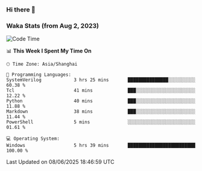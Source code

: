 ### Hi there 👋

### Waka Stats (from Aug 2, 2023)

<!--START_SECTION:waka-->
![Code Time](http://img.shields.io/badge/Code%20Time-893%20hrs%2054%20mins-blue)

📊 **This Week I Spent My Time On** 

```text
🕑︎ Time Zone: Asia/Shanghai

💬 Programming Languages: 
SystemVerilog            3 hrs 25 mins       ███████████████░░░░░░░░░░   60.38 % 
Tcl                      41 mins             ███░░░░░░░░░░░░░░░░░░░░░░   12.22 % 
Python                   40 mins             ███░░░░░░░░░░░░░░░░░░░░░░   11.88 % 
Markdown                 38 mins             ███░░░░░░░░░░░░░░░░░░░░░░   11.44 % 
PowerShell               5 mins              ░░░░░░░░░░░░░░░░░░░░░░░░░   01.61 % 

💻 Operating System: 
Windows                  5 hrs 39 mins       █████████████████████████   100.00 % 
```


 Last Updated on 08/06/2025 18:46:59 UTC
<!--END_SECTION:waka-->
